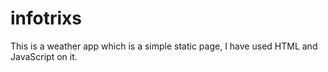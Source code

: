 # infotrixs
This is a weather app which is a simple static page, I have used HTML and JavaScript on it.
